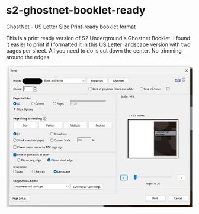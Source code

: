 # s2-ghostnet-booklet-ready
GhostNet - US Letter Size Print-ready booklet format
<p>This is a print ready version of S2 Underground's Ghostnet Booklet. I found it easier to print if I formatted it in this US Letter landscape version with two pages per sheet. 
All you need to do is cut down the center. No trimming around the edges.</p>
<img src="printer settings.jpg">
